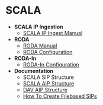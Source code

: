 # SCALA

* __SCALA IP Ingestion__
  - [SCALA IP Ingest Manual](https://github.com/Automatic-Ingest-Digital-Archives/SCALA/blob/main/SCALA%20IP%20Ingest%20Manual.md)
* __RODA__
  - [RODA Manual](https://github.com/Automatic-Ingest-Digital-Archives/SCALA/blob/main/RODA%20Manual.md)
  - [RODA Configuration](https://github.com/Automatic-Ingest-Digital-Archives/SCALA/blob/main/Referenced%20Files/MU221844%20-%20AIDA%20Administrative%20Operations%20Manual.pdf)
* __RODA-In__
  - [RODA-In Configuration](https://github.com/Automatic-Ingest-Digital-Archives/SCALA/blob/main/RODA-In%20Configuration.md)
* __Documentation__
  - SCALA SIP Structure
  - [SCALA AIP Structure](https://github.com/Automatic-Ingest-Digital-Archives/SCALA/blob/main/SCALA%20AIP%20Structure)
  - [DAV AIP Structure](https://github.com/Automatic-Ingest-Digital-Archives/SCALA/blob/main/DAV%20AIP%20Structure.md)
  - [How To Create Filebased SIPs](https://github.com/Automatic-Ingest-Digital-Archives/SCALA/blob/main/How%20to%20create%20filebased%20SIPs.md)
